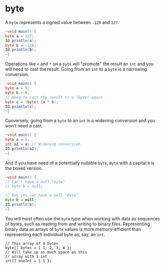 # byte

A `byte` represents a signed value between `-128`
and `127`.

```java
~void main() {
byte a = 127;
IO.println(a);
byte b = -128;
IO.println(b);
~}
```

Operations like `+` and `*` on a `byte` will "promote" the result an `int`
and you will need to cast the result. Going from an `int` to a `byte`
is a narrowing conversion.

```java
~void main() {
byte a = 5;
byte b = 6;
// Need to cast the result to a (byte) again
byte c = (byte) (a * b);
IO.println(c);
~}
```

Conversely, going from a `byte` to an `int` is a widening conversion and you won't
need a cast.

```java
~void main() {
byte a = 5;
int a2 = a; // Widening conversion
IO.println(a2);
~}
```


And if you have need of a potentially nullable `byte`, `Byte` with a capital `B` is the boxed version.

```java
~void main() {
// Can't have a null "byte"
// byte b = null; 

// But you can have a null "Byte"
Byte b = null;
IO.println(b);
~}
```

You will most often use the `byte` type when working with data as sequences of bytes, such as reading from and writing to binary files. Representing binary data as arrays of `byte` values is more memory-efficient than representing each individual byte as, say, an `int`.

```java,no_run
// This array of 4 bytes
byte[] bytes = { 1, 2, 3, 4 };
// Will take up as much space as this
// array with 1 int
int[] oneInt = { 1 };
```


